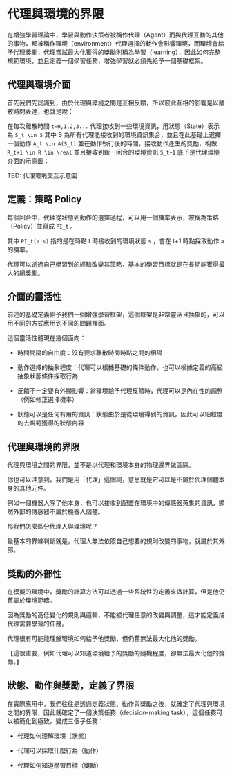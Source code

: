 # 代理與環境的界限

在增強學習理論中，學習與動作決策者被稱作代理（Agent）而與代理互動的其他的事物，都被稱作環境（environment）代理選擇的動作會影響環境，而環境會給予代理獎勵，代理嘗試最大化獲得的獎勵則稱為學習（learning），因此如何完整規範環境，並且定義一個學習任務，增強學習就必須先給予一個基礎框架。

## 代理與環境介面

首先我們先認識到，由於代理與環境之間是互相反饋，所以彼此互相的影響是以離散時間表達，也就是說：

在每次離散時間 `t=0,1,2,3...` 代理接收到一些環境資訊，用狀態（State）表示為 `S_t \in S` 其中 S 為所有代理能接收到的環境資訊集合，並且在此基礎上選擇一個動作 `A_t \in A(S_t)` 並在動作執行後的時間，接收動作產生的獎勵，稱做 `R_t+1 \in R \in \real` 並且接收到新一回合的環境資訊 `S_t+1` 底下是代理環境介面的示意圖：

TBD: 代理環境交互示意圖

## 定義：策略 Policy

每個回合中，代理從狀態到動作的選擇過程，可以用一個機率表示，被稱為策略（Policy）並寫成 `PI_t` 。

其中 `PI_t(a|s)` 指的是在時點 t 時接收到的環境狀態 `s` ，會在 t+1 時點採取動作 `a` 的機率。

代理可以透過自己學習到的經驗改變其策略，基本的學習目標就是在長期能獲得最大的總獎勵。

## 介面的靈活性

前述的基礎定義給予我們一個增強學習框架，這個框架是非常靈活且抽象的，可以用不同的方式應用到不同的問題裡面。

這個靈活性體現在幾個面向：

- 時間間隔的自由度：沒有要求離散時間時點之間的相隔

- 動作選擇的抽象程度：代理可以根據基礎的條件動作，也可以根據定義的高級抽象狀態條件採取行為

- 反饋不一定要有外顯影響：當環境給予代理反饋時，代理可以是內在性的調整（例如修正選擇機率）

- 狀態可以是任何有用的資訊：狀態由於是從環境得到的資訊，因此可以細粒度的去規範獲得的狀態內容

## 代理與環境的界限

代理與環境之間的界限，並不是以代理和環境本身的物理邊界做區隔。

你也可以注意到，我們是用「代理」這個詞，意思就是它可以是不屬於代理個體本身的其他元件。

例如一個機器人除了他本身，也可以接收到配置在環境中的傳感器蒐集的資訊，顯然外部的傳感器不屬於機器人個體。

那我們怎麼區分代理人與環境呢？

最基本的界線判斷就是，代理人無法依照自己想要的規則改變的事物，就屬於其外部。

## 獎勵的外部性

在模擬的環境中，獎勵的計算方法可以透過一些系統性的定義來做計算，但是他仍舊屬於環境範疇。

因為獎勵的高低變化的規則與邏輯，不能被代理任意的改變與調整，這才能定義成代理需要學習的任務。

代理很有可能能理解環境如何給予他獎勵，但仍舊無法最大化他的獎勵。

【這很重要，例如代理可以知道環境給予的獎勵的隨機程度，卻無法最大化他的獎勵。】

## 狀態、動作與獎勵，定義了界限

在實際應用中，我們往往是透過定義狀態、動作與獎勵之後，就確定了代理與環境之間的界限，因此就確定了一個決策任務（decision-making task），這個任務可以被簡化到極致，變成三個子任務：

- 代理如何理解環境（狀態）

- 代理可以採取什麼行為（動作）

- 代理如何知道學習目標（獎勵）